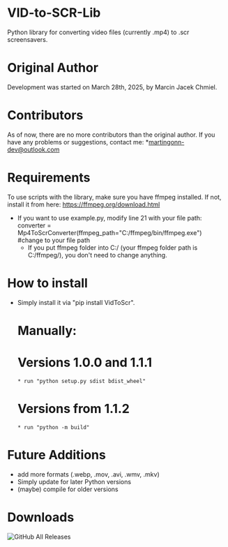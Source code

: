 # VID-to-SCR-Lib
Python library for converting video files (currently .mp4) to .scr screensavers.
# Original Author 
Development was started on March 28th, 2025, by Marcin Jacek Chmiel.
# Contributors 
As of now, there are no more contributors than the original author.
If you have any problems or suggestions, contact me: *martingonn-dev@outlook.com
# Requirements
To use scripts with the library, make sure you have ffmpeg installed. If not, install it from here: https://ffmpeg.org/download.html
  * If you want to use example.py, modify line 21 with your file path: 
    converter = Mp4ToScrConverter(ffmpeg_path="C:/ffmpeg/bin/ffmpeg.exe") #change to your file path
    * If you put ffmpeg folder into C:/ (your ffmpeg folder path is C:/ffmpeg/), you don't need to change anything.
# How to install
* Simply install it via "pip install VidToScr".
  # Manually:
    # Versions 1.0.0 and 1.1.1
      * run "python setup.py sdist bdist_wheel"
    # Versions from 1.1.2
      * run "python -m build"
# Future Additions
* add more formats (.webp, .mov, .avi, .wmv, .mkv)
* Simply update for later Python versions
* (maybe) compile for older versions
# Downloads
![GitHub All Releases](https://img.shields.io/github/downloads/Martingonn/MP4-to-SCR-lib/total)
